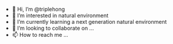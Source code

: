 - 👋 Hi, I’m @triplehong
- 👀 I’m interested in natural environment
- 🌱 I’m currently learning a next generation natural environment
- 💞️ I’m looking to collaborate on ...
- 📫 How to reach me ...

<!---
triplehong/triplehong is a ✨ special ✨ repository because its `README.md` (this file) appears on your GitHub profile.
You can click the Preview link to take a look at your changes.
--->
